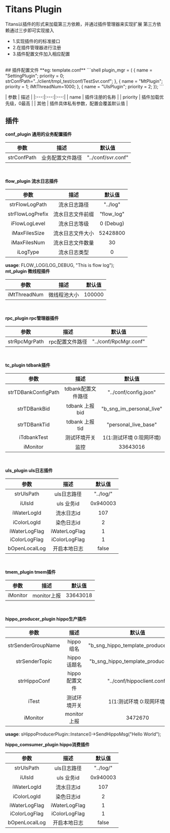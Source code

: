 # Titans Plugin

Titans以插件的形式来加载第三方依赖，并通过插件管理器来实现扩展
第三方依赖通过三步即可实现接入
- 1.实现插件的的标准接口
- 2.在插件管理器进行注册
- 3.插件配置文件加入相应配置
</br>
## 插件配置文件
**eg: template.conf**
```shell
plugin_mgr = (
  {
    name = "SettingPlugin";
    priority = 0;
    strConfPath="../client/tmpl_test/conf/TestSvr.conf";
  },
  {
    name = "MtPlugin";
    priority = 1;
    iMtThreadNum=1000;
  },
  {
    name = "UlsPlugin";
    priority = 2;
  });
```

| 参数 | 描述 |
|:---:|:---:|:---:|
| name | 插件注册的名称 |
| priority | 插件加载优先级，0最高 |
| 其他 | 插件具体私有参数，配置会覆盖默认值 |
</br>
## 插件
**conf_plugin 通用的业务配置插件** 

| 参数 | 描述 | 默认值 |
|:---:|:---:|:---:|
| strConfPath | 业务配置文件路径 | "../conf/svr.conf" |
</br>

**flow_plugin 流水日志插件** 

| 参数 | 描述 | 默认值 |
|:---:|:---:|:---:|
| strFlowLogPath | 流水日志路径 | "../log" |
| strFlowLogPrefix | 流水日志文件前缀 | "flow_log" |
| iFlowLogLevel | 流水日志等级 | 0 (Debug) |
| iMaxFilesSize | 流水日志文件大小 | 52428800 |
| iMaxFilesNum | 流水日志文件数量 | 30 |
| iLogType | 流水日志类型 | 0 |
**usage**: FLOW_LOG(LOG_DEBUG, "This is flow log");
</br>
**mt_plugin 微线程插件** 

| 参数 | 描述 | 默认值 |
|:---:|:---:|:---:|
| iMtThreadNum | 微线程池大小 | 100000 |
</br>

**rpc_plugin rpc管理器插件** 

| 参数 | 描述 | 默认值 |
|:---:|:---:|:---:|
| strRpcMgrPath | rpc配置文件路径 | "../conf/RpcMgr.conf" |
</br>

**tc_plugin tdbank插件** 

| 参数 | 描述 | 默认值 |
|:---:|:---:|:---:|
| strTDBankConfigPath | tdbank配置文件路径 | "../conf/config.json" |
| strTDBankBid | tdbank 上报bid | "b_sng_im_personal_live" |
| strTDBankTid | tdbank 上报tid | "personal_live_base" |
| iTdbankTest | 测试环境开关 | 1(1:测试环境 0:现网环境) |
| iMonitor | 监控 | 33643016 |
</br>

**uls_plugin uls日志插件** 

| 参数 | 描述 | 默认值 |
|:---:|:---:|:---:|
| strUlsPath | uls日志路径 | "../log/" |
| iUlsId | uls 业务id | 0x940003 |
| iWaterLogId | 流水日志id | 107 |
| iColorLogId | 染色日志id | 2 |
| iWaterLogFlag | iWaterLogFlag | 1 |
| iColorLogFlag | iColorLogFlag | 1 |
| bOpenLocalLog | 开启本地日志 | false |
</br>

**tmem_plugin tmem插件** 

| 参数 | 描述 | 默认值 |
|:---:|:---:|:---:|
| iMonitor | monitor上报 | 33643018 |
</br>

**hippo_producer_plugin hippo生产插件** 

| 参数 | 描述 | 默认值 |
|:---:|:---:|:---:|
| strSenderGroupName | hippo 组名 | "b_sng_hippo_template_producer_group" |
| strSenderTopic | hippo 话题名 | "b_sng_hippo_template_producer_topic" |
| strHippoConf | hippo 配置文件 | "../conf/hippoclient.conf" |
| iTest | 测试环境开关 | 1(1:测试环境 0:现网环境) |
| iMonitor | monitor上报 | 3472670 |
**usage**: sHippoProducerPlugin::Instance()->SendHippoMsg("Hello World");
</br>

**hippo_comsumer_plugin hippo消费插件** 

| 参数 | 描述 | 默认值 |
|:---:|:---:|:---:|
| strUlsPath | uls日志路径 | "../log/" |
| iUlsId | uls 业务id | 0x940003 |
| iWaterLogId | 流水日志id | 107 |
| iColorLogId | 染色日志id | 2 |
| iWaterLogFlag | iWaterLogFlag | 1 |
| iColorLogFlag | iColorLogFlag | 1 |
| bOpenLocalLog | 开启本地日志 | false |
</br>
